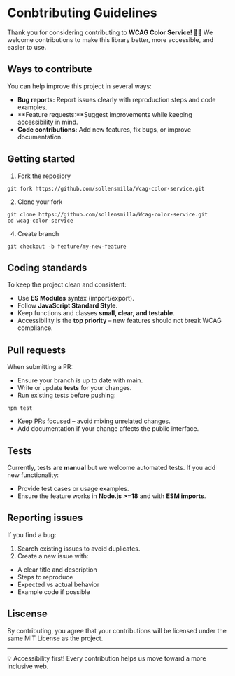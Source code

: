 # Conbtributing Guidelines
Thank you for considering contributing to **WCAG Color Service! 🎨✨** 
We welcome contributions to make this library better, more accessible, and easier to use.

## Ways to contribute
You can help improve this project in several ways:
- **Bug reports:** Report issues clearly with reproduction steps and code examples.
- **Feature requests:**Suggest improvements while keeping accessibility in mind.
- **Code contributions:** Add new features, fix bugs, or improve documentation.

## Getting started
1. Fork the reposiory
```
git fork https://github.com/sollensmilla/Wcag-color-service.git
```
2. Clone your fork
```
git clone https://github.com/sollensmilla/Wcag-color-service.git
cd wcag-color-service
```
4. Create branch
```
git checkout -b feature/my-new-feature
```
## Coding standards
To keep the project clean and consistent:
- Use **ES Modules** syntax (import/export).
- Follow **JavaScript Standard Style**.
- Keep functions and classes **small, clear, and testable**.
- Accessibility is the **top priority** – new features should not break WCAG compliance.

## Pull requests
When submitting a PR:
- Ensure your branch is up to date with main.
- Write or update **tests** for your changes.
- Run existing tests before pushing:
```
npm test
```
- Keep PRs focused – avoid mixing unrelated changes.
- Add documentation if your change affects the public interface.

## Tests
Currently, tests are **manual** but we welcome automated tests.
If you add new functionality:
- Provide test cases or usage examples.
- Ensure the feature works in **Node.js >=18** and with **ESM imports**.

## Reporting issues
If you find a bug:

1. Search existing issues to avoid duplicates.
2. Create a new issue with:
 - A clear title and description
 - Steps to reproduce
 - Expected vs actual behavior
 - Example code if possible

## Liscense
By contributing, you agree that your contributions will be licensed under the same MIT License as the project.

---
💡 Accessibility first!
Every contribution helps us move toward a more inclusive web.